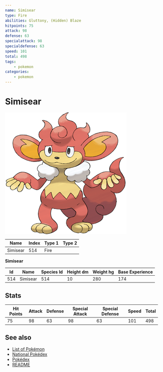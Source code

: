 ```yaml
---
name: Simisear
type: Fire
abilities: Gluttony, (Hidden) Blaze
hitpoints: 75
attack: 98
defense: 63
specialattack: 98
specialdefense: 63
speed: 101
total: 498
tags:
    - pokemon
categories:
    - pokemon
---
```


# Simisear


![Simisear](images/514.png)

| **Name** | **Index** | **Type 1** | **Type 2** |
|----|----|----|----|
| Simisear | 514 | Fire  |  |

**Simisear** 




| **Id** | **Name** | **Species Id** | **Height dm** | **Weight hg** | **Base Experience** |
|--------|----------|----------------|------------|------------|---------------------|
| 514 | Simisear | 514 | 10 | 280 | 174 |



## Stats

| **Hit Points** | **Attack** | **Defense** | **Special Attack** | **Special Defense** | **Speed** | **Total** |
|----------------|------------|-------------|--------------------|---------------------|-----------|-----------|
| 75 | 98 | 63 | 98 | 63 | 101 | 498 |

## See also

- [List of Pokémon](../pokemon.md)
- [National Pokédex](../national_pokedex.md)
- [Pokédex](../pokedex.md)
- [README](../README.md)
